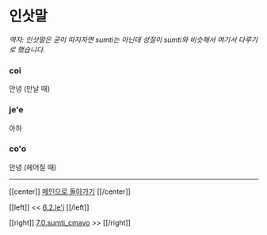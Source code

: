 # 인삿말
*역자: 인삿말은 굳이 따지자면 sumti는 아닌데 성질이 sumti와 비슷해서 여기서 다루기로 했습니다.*

### coi
안녕 (만날 때)

### je'e
아하

### co'o
안녕 (헤어질 때)

---

[[center]]
[메인으로 돌아가기](index.html)
[[/center]]

[[left]]
<< [6.2.le'i](06_02_le'i.html)
[[/left]]

[[right]]
[7.0.sumti_cmavo](07_00_sumti_cmavo.html) >>
[[/right]]